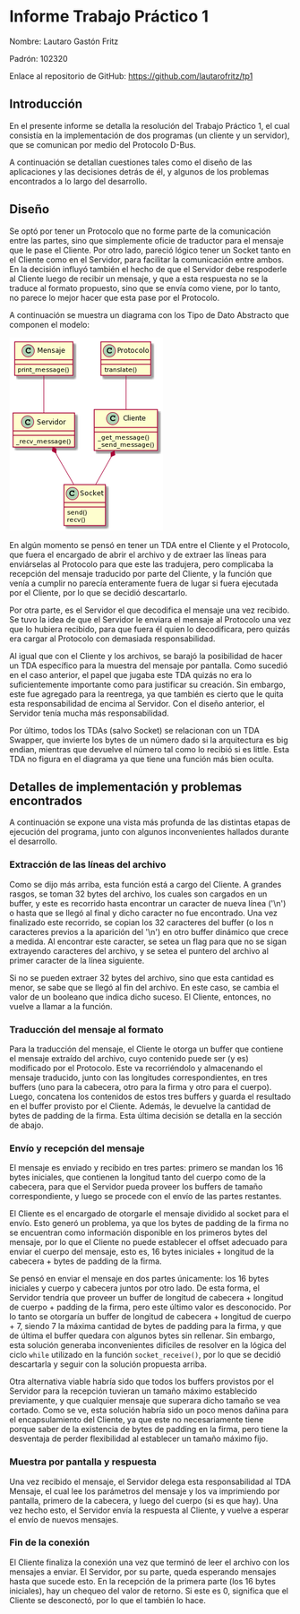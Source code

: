 # Informe Trabajo Práctico 1

Nombre: Lautaro Gastón Fritz

Padrón: 102320

Enlace al repositorio de GitHub: https://github.com/lautarofritz/tp1

## Introducción

En el presente informe se detalla la resolución del Trabajo Práctico 1, el cual consistía en la implementación de dos programas (un cliente y un servidor), que se comunican por medio del Protocolo D-Bus.

A continuación se detallan cuestiones tales como el diseño de las aplicaciones y las decisiones detrás de él, y algunos de los problemas encontrados a lo largo del desarrollo.

## Diseño

Se optó por tener un Protocolo que no forme parte de la comunicación entre las partes, sino que simplemente oficie de traductor para el mensaje que le pase el Cliente. Por otro lado, pareció lógico tener un Socket tanto en el Cliente como en el Servidor, para facilitar la comunicación entre ambos. En la decisión influyó también el hecho de que el Servidor debe respoderle al Cliente luego de recibir un mensaje, y que a esta respuesta no se la traduce al formato propuesto, sino que se envía como viene, por lo tanto, no parece lo mejor hacer que esta pase por el Protocolo.

A continuación se muestra un diagrama con los Tipo de Dato Abstracto que componen el modelo:

![diagrama](img/diagrama.png)

En algún momento se pensó en tener un TDA entre el Cliente y el Protocolo, que fuera el encargado de abrir el archivo y de extraer las líneas para enviárselas al Protocolo para que este las tradujera, pero complicaba la recepción del mensaje traducido por parte del Cliente, y la función que venía a cumplir no parecía enteramente fuera de lugar si fuera ejecutada por el Cliente, por lo que se decidió descartarlo. 

Por otra parte, es el Servidor el que decodifica el mensaje una vez recibido. Se tuvo la idea de que el Servidor le enviara el mensaje al Protocolo una vez que lo hubiera recibido, para que fuera él quien lo decodificara, pero quizás era cargar al Protocolo con demasiada responsabilidad.

Al igual que con el Cliente y los archivos, se barajó la posibilidad de hacer un TDA específico para la muestra del mensaje por pantalla. Como sucedió en el caso anterior, el papel que jugaba este TDA quizás no era lo suficientemente importante como para justificar su creación. Sin embargo, este fue agregado para la reentrega, ya que también es cierto que le quita esta responsabilidad 
de encima al Servidor. Con el diseño anterior, el Servidor tenía mucha más responsabilidad.

Por último, todos los TDAs (salvo Socket) se relacionan con un TDA Swapper, que invierte los bytes de un número dado si la arquitectura es big endian, mientras que devuelve el número tal como lo recibió si es little. Esta TDA no figura en el diagrama ya que tiene una función más bien oculta.

## Detalles de implementación y problemas encontrados

A continuación se expone una vista más profunda de las distintas etapas de ejecución del programa, junto con algunos inconvenientes hallados durante el desarrollo.

### Extracción de las líneas del archivo

Como se dijo más arriba, esta función está a cargo del Cliente. A grandes rasgos, se toman 32 bytes del archivo, los cuales son cargados en un buffer, y este es recorrido hasta encontrar un caracter de nueva línea ('\n') o hasta que se llegó al final y dicho caracter no fue encontrado. Una vez finalizado este recorrido, se copian los 32 caracteres del buffer (o los n caracteres previos a la aparición del '\n') en otro buffer dinámico que crece a medida. Al encontrar este caracter, se setea un flag para que no se sigan extrayendo caracteres del archivo, y se setea el puntero del archivo al primer caracter de la línea siguiente.

Si no se pueden extraer 32 bytes del archivo, sino que esta cantidad es menor, se sabe que se llegó al fin del archivo. En este caso, se cambia el valor de un booleano que indica dicho suceso. El Cliente, entonces, no vuelve a llamar a la función.

### Traducción del mensaje al formato

Para la traducción del mensaje, el Cliente le otorga un buffer que contiene el mensaje extraído del archivo, cuyo contenido puede ser (y es) modificado por el Protocolo. Este va recorriéndolo y almacenando el mensaje traducido, junto con las longitudes correspondientes, en tres buffers (uno para la cabecera, otro para la firma y otro para el cuerpo). Luego, concatena los contenidos de estos tres buffers y guarda el resultado en el buffer provisto por el Cliente. Además, le devuelve la cantidad de bytes de padding de la firma. Esta última decisión se detalla en la sección de abajo.

### Envío y recepción del mensaje

El mensaje es enviado y recibido en tres partes: primero se mandan los 16 bytes iniciales, que contienen la longitud tanto del cuerpo como de la cabecera, para que el Servidor pueda proveer los buffers de tamaño correspondiente, y luego se procede con el envío de las partes restantes. 

El Cliente es el encargado de otorgarle el mensaje dividido al socket para el envío. Esto generó un problema, ya que los bytes de padding de la firma no se encuentran como información disponible en los primeros bytes del mensaje, por lo que el Cliente no puede establecer el offset adecuado para enviar el cuerpo del mensaje, esto es, 16 bytes iniciales + longitud de la cabecera + bytes de padding de la firma.

Se pensó en enviar el mensaje en dos partes únicamente: los 16 bytes iniciales y cuerpo y cabecera juntos por otro lado. De esta forma, el Servidor tendría que proveer un buffer de longitud de cabecera + longitud de cuerpo + padding de la firma, pero este último valor es desconocido. Por lo tanto se otorgaría un buffer de longitud de cabecera + longitud de cuerpo + 7, siendo 7 la máxima cantidad de bytes de padding para la firma, y que de última el buffer quedara con algunos bytes sin rellenar. Sin embargo, esta solución generaba inconvenientes difíciles de resolver en la lógica del ciclo `while` utilizado en la función `socket_receive()`, por lo que se decidió descartarla y seguir con la solución propuesta arriba.

Otra alternativa viable habría sido que todos los buffers provistos por el Servidor para la recepción tuvieran un tamaño máximo establecido previamente, y que cualquier mensaje que superara dicho tamaño se vea cortado. Como se ve, esta solución habría sido un poco menos dañina para el encapsulamiento del Cliente, ya que este no necesariamente tiene porque saber de la existencia de bytes de padding en la firma, pero tiene la desventaja de perder flexibilidad al establecer un tamaño máximo fijo.

### Muestra por pantalla y respuesta

Una vez recibido el mensaje, el Servidor delega esta responsabilidad al TDA Mensaje, el cual lee los parámetros del mensaje y los va imprimiendo por pantalla, primero de la cabecera, y luego del cuerpo (si es que hay). Una vez hecho esto, el Servidor envía la respuesta al Cliente, y vuelve a esperar el envío de nuevos mensajes.

### Fin de la conexión

El Cliente finaliza la conexión una vez que terminó de leer el archivo con los mensajes a enviar. El Servidor, por su parte, queda esperando mensajes hasta que sucede esto. En la recepción de la primera parte (los 16 bytes iniciales), hay un chequeo del valor de retorno. Si este es 0, significa que el Cliente se desconectó, por lo que el también lo hace.